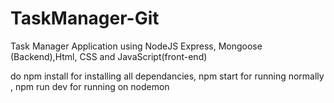 # TaskManager-Git
Task Manager Application using NodeJS Express, Mongoose (Backend),Html, CSS and JavaScript(front-end) 


do npm install for installing all dependancies,
npm start for running normally ,
npm run dev for running on nodemon
